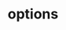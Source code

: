 ---
title: options
api:
  file: api_gateway_swagger.json
  operationId: options_api-v2-licenses-templates-licensetemplateid
hidden: false
---